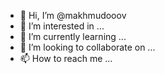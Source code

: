 - 👋 Hi, I’m @makhmudooov
- 👀 I’m interested in ...
- 🌱 I’m currently learning ...
- 💞️ I’m looking to collaborate on ...
- 📫 How to reach me ...

<!---
makhmudooov/makhmudooov is a ✨ special ✨ repository because its `README.md` (this file) appears on your GitHub profile.
You can click the Preview link to take a look at your changes.
--->
